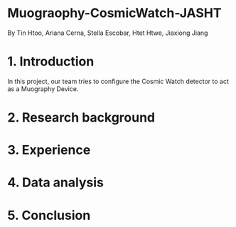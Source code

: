 # Muograophy-CosmicWatch-JASHT

By Tin Htoo, Ariana Cerna, Stella Escobar, Htet Htwe, Jiaxiong Jiang

# 1. Introduction 
In this project, our team tries to configure the Cosmic Watch detector to act as a Muography Device.

# 2. Research background 

# 3. Experience

# 4. Data analysis

# 5. Conclusion
#




